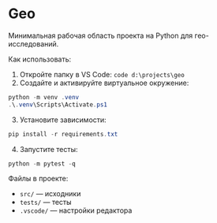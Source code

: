 # Geo

Минимальная рабочая область проекта на Python для гео-исследований.

Как использовать:

1. Откройте папку в VS Code: `code d:\projects\geo`
2. Создайте и активируйте виртуальное окружение:

```powershell
python -m venv .venv
.\.venv\Scripts\Activate.ps1
```

3. Установите зависимости:

```powershell
pip install -r requirements.txt
```

4. Запустите тесты:

```powershell
python -m pytest -q
```

Файлы в проекте:
- `src/` — исходники
- `tests/` — тесты
- `.vscode/` — настройки редактора
